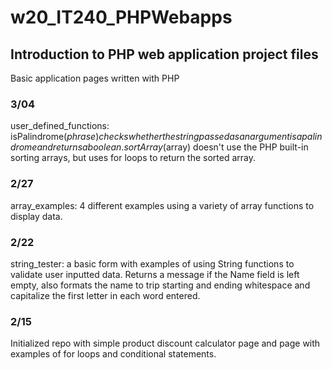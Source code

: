 # w20_IT240_PHPWebapps

## Introduction to PHP web application project files 
Basic application pages written with PHP

### 3/04
user_defined_functions: isPalindrome($phrase) checks whether the string passed as an argument is a palindrome and returns a boolean. sortArray($array) doesn't use the PHP built-in sorting arrays, but uses for loops to return the sorted array.

### 2/27 
array_examples: 4 different examples using a variety of array functions to display data. 

### 2/22
string_tester: a basic form with examples of using String functions to validate user inputted data. Returns a message if the Name field is left empty, also formats the name to trip starting and ending whitespace and capitalize the first letter in each word entered. 

### 2/15
Initialized repo with simple product discount calculator page and page with examples of for loops and conditional statements.
